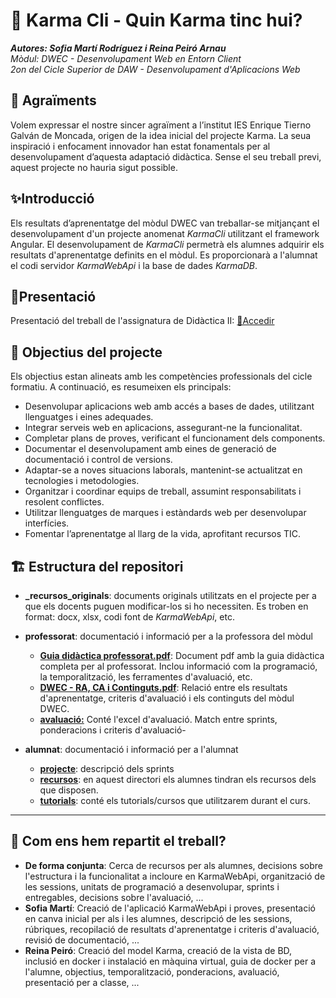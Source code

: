 ﻿# 🚀 Karma Cli - Quin Karma tinc hui?
***Autores: Sofia Martí Rodríguez i Reina Peiró Arnau***  
*Mòdul: DWEC - Desenvolupament Web en Entorn Client*  
*2on del Cicle Superior de DAW - Desenvolupament d'Aplicacions Web*  

## 🙏 Agraïments
Volem expressar el nostre sincer agraïment a l’institut IES Enrique Tierno Galván de Moncada, origen de la idea inicial del projecte Karma. La seua inspiració i enfocament innovador han estat fonamentals per al desenvolupament d’aquesta adaptació didàctica. Sense el seu treball previ, aquest projecte no hauria sigut possible.

## ✨Introducció
Els resultats d’aprenentatge del mòdul DWEC van treballar-se mitjançant el desenvolupament d'un projecte anomenat *KarmaCli* utilitzant el framework Angular. El desenvolupament de *KarmaCli* permetrà els alumnes adquirir els resultats d'aprenentatge definits en el mòdul.
Es proporcionarà a l'alumnat el codi servidor *KarmaWebApi* i la base de dades *KarmaDB*.

## 📑Presentació
Presentació del treball de l'assignatura de Didàctica II: <a href="https://www.canva.com/design/DAGo_iIjeL8/RCssVuZnBtJYSI46sx7P3A/edit?utm_content=DAGo_iIjeL8&utm_campaign=designshare&utm_medium=link2&utm_source=sharebutton">🔗Accedir</a>


## 🎯 Objectius del projecte
Els objectius estan alineats amb les competències professionals del cicle formatiu. A continuació, es resumeixen els principals:

- Desenvolupar aplicacions web amb accés a bases de dades, utilitzant llenguatges i eines adequades.
- Integrar serveis web en aplicacions, assegurant-ne la funcionalitat.
- Completar plans de proves, verificant el funcionament dels components.
- Documentar el desenvolupament amb eines de generació de documentació i control de versions.
- Adaptar-se a noves situacions laborals, mantenint-se actualitzat en tecnologies i metodologies.
- Organitzar i coordinar equips de treball, assumint responsabilitats i resolent conflictes.
- Utilitzar llenguatges de marques i estàndards web per desenvolupar interfícies.
- Fomentar l’aprenentatge al llarg de la vida, aprofitant recursos TIC.

## 🏗️ Estructura del repositori
- **_recursos_originals**: documents originals utilitzats en el projecte per a que els docents puguen modificar-los si ho necessiten. Es troben en format: docx, xlsx, codi font de *KarmaWebApi*, etc.   

- **professorat**: documentació i informació per a la professora del mòdul
  - **<a href="https://github.com/somarrod/_Karma/blob/main/professorat/Guia%20did%C3%A0ctica%20professorat.pdf" target="_blank">Guia didàctica professorat.pdf</a>**: Document pdf amb la guia didàctica completa per al professorat. Inclou informació com la programació, la temporalització, les ferramentes d'avaluació, etc.
  - **<a href="https://github.com/somarrod/_Karma/blob/main/professorat/DWEC%20RA%2C%20CA%20i%20Continguts.pdf" target="_blank">DWEC - RA, CA i Continguts.pdf</a>**: Relació entre els resultats d'aprenentatge, criteris d'avaluació i els continguts del mòdul DWEC.
  - **<a href="https://github.com/somarrod/_Karma/tree/main/professorat/avaluaci%C3%B3" target="_blank">avaluació:</a>**  Conté l'excel d'avaluació. Match entre sprints, ponderacions i criteris d'avaluació-
  
- **alumnat**: documentació i informació per a l'alumnat
   - **<a href="https://github.com/somarrod/_Karma/tree/main/alumnat/projecte" target="_blank">projecte</a>**: descripció dels sprints
	- **<a href="https://github.com/somarrod/_Karma/tree/main/alumnat/recursos" target="_blank">recursos</a>**: en aquest directori els alumnes tindran els recursos dels que disposen.
	-  **<a href="https://github.com/somarrod/_Karma/tree/main/alumnat/tutorials" target="_blank">tutorials</a>**: conté els tutorials/cursos que utilitzarem durant el curs. 

------------------------------------------------------------------------------------------------------------  

## 🧩 Com ens hem repartit el treball?  

- **De forma conjunta**: Cerca de recursos per als alumnes, decisions sobre l'estructura i la funcionalitat a incloure en KarmaWebApi, organització de les sessions, unitats de programació a desenvolupar, sprints i entregables, decisions sobre l'avaluació, ...
- **Sofia Martí**: Creació de l'aplicació KarmaWebApi i proves, presentació en canva inicial per als i les alumnes, descripció de les sessions, rúbriques, recopilació de resultats d'aprenentatge i criteris d'avaluació, revisió de documentació, ...
- **Reina Peiró**: Creació del model Karma, creació de la vista de BD, inclusió en docker i instalació en màquina virtual, guia de docker per a l'alumne,  objectius, temporalització, ponderacions, avaluació, presentació per a classe, ...